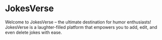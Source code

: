 # JokesVerse
Welcome to JokesVerse – the ultimate destination for humor enthusiasts! JokesVerse is a laughter-filled platform that empowers you to add, edit, and even delete jokes with ease.
